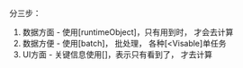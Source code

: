分三步：

1. 数据方面 - 使用[runtimeObject]，只有用到时， 才会去计算
2. 数据方便 - 使用[batch]， 批处理， 各种[<Visable]单任务
3. UI方面 - 关键信息使用[<Visiable>]，表示只有看到了， 才去计算
